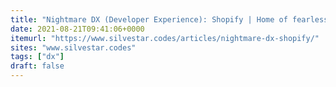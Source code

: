 ```yaml
---
title: "Nightmare DX (Developer Experience): Shopify | Home of fearless web developer Silvestar Bistrović"
date: 2021-08-21T09:41:06+0000
itemurl: "https://www.silvestar.codes/articles/nightmare-dx-shopify/"
sites: "www.silvestar.codes"
tags: ["dx"]
draft: false
---
```

